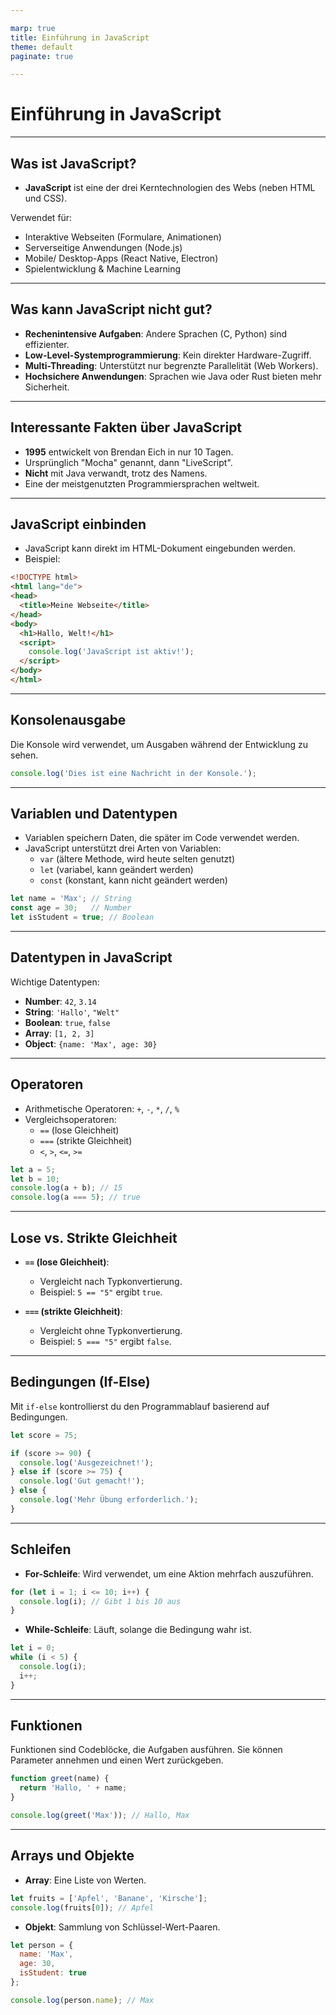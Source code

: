 ```yaml
---

marp: true
title: Einführung in JavaScript
theme: default
paginate: true

---
```


# Einführung in JavaScript

---

## Was ist JavaScript?

- **JavaScript** ist eine der drei Kerntechnologien des Webs (neben HTML und CSS).

Verwendet für:
- Interaktive Webseiten (Formulare, Animationen)
- Serverseitige Anwendungen (Node.js)
- Mobile/ Desktop-Apps (React Native, Electron)
- Spielentwicklung & Machine Learning

---


## Was kann JavaScript **nicht** gut?

- **Rechenintensive Aufgaben**: Andere Sprachen (C, Python) sind effizienter.
- **Low-Level-Systemprogrammierung**: Kein direkter Hardware-Zugriff.
- **Multi-Threading**: Unterstützt nur begrenzte Parallelität (Web Workers).
- **Hochsichere Anwendungen**: Sprachen wie Java oder Rust bieten mehr Sicherheit.

---

## Interessante Fakten über JavaScript

- **1995** entwickelt von Brendan Eich in nur 10 Tagen.
- Ursprünglich "Mocha" genannt, dann "LiveScript".
- **Nicht** mit Java verwandt, trotz des Namens.
- Eine der meistgenutzten Programmiersprachen weltweit.


---

## JavaScript einbinden

- JavaScript kann direkt im HTML-Dokument eingebunden werden.
- Beispiel:

```html
<!DOCTYPE html>
<html lang="de">
<head>
  <title>Meine Webseite</title>
</head>
<body>
  <h1>Hallo, Welt!</h1>
  <script>
    console.log('JavaScript ist aktiv!');
  </script>
</body>
</html>
```

---

## Konsolenausgabe

Die Konsole wird verwendet, um Ausgaben während der Entwicklung zu sehen.

```javascript
console.log('Dies ist eine Nachricht in der Konsole.');
```

---

## Variablen und Datentypen

- Variablen speichern Daten, die später im Code verwendet werden.
- JavaScript unterstützt drei Arten von Variablen:
  - `var` (ältere Methode, wird heute selten genutzt)
  - `let` (variabel, kann geändert werden)
  - `const` (konstant, kann nicht geändert werden)

```javascript
let name = 'Max'; // String
const age = 30;   // Number
let isStudent = true; // Boolean
```

---

## Datentypen in JavaScript

Wichtige Datentypen:

- **Number**: `42`, `3.14`
- **String**: `'Hallo'`, `"Welt"`
- **Boolean**: `true`, `false`
- **Array**: `[1, 2, 3]`
- **Object**: `{name: 'Max', age: 30}`

---

## Operatoren

- Arithmetische Operatoren: `+`, `-`, `*`, `/`, `%`
- Vergleichsoperatoren:
  - `==` (lose Gleichheit)
  - `===` (strikte Gleichheit)
  - `<`, `>`, `<=`, `>=`

```javascript
let a = 5;
let b = 10;
console.log(a + b); // 15
console.log(a === 5); // true
```

---


## Lose vs. Strikte Gleichheit

- **`==` (lose Gleichheit)**:
  - Vergleicht nach Typkonvertierung.
  - Beispiel: `5 == "5"` ergibt `true`.

- **`===` (strikte Gleichheit)**:
  - Vergleicht ohne Typkonvertierung.
  - Beispiel: `5 === "5"` ergibt `false`.

---

## Bedingungen (If-Else)

Mit `if-else` kontrollierst du den Programmablauf basierend auf Bedingungen.

```javascript
let score = 75;

if (score >= 90) {
  console.log('Ausgezeichnet!');
} else if (score >= 75) {
  console.log('Gut gemacht!');
} else {
  console.log('Mehr Übung erforderlich.');
}
```

---

## Schleifen

- **For-Schleife**: Wird verwendet, um eine Aktion mehrfach auszuführen.

```javascript
for (let i = 1; i <= 10; i++) {
  console.log(i); // Gibt 1 bis 10 aus
}
```

- **While-Schleife**: Läuft, solange die Bedingung wahr ist.

```javascript
let i = 0;
while (i < 5) {
  console.log(i);
  i++;
}
```

---

## Funktionen

Funktionen sind Codeblöcke, die Aufgaben ausführen. Sie können Parameter annehmen und einen Wert zurückgeben.

```javascript
function greet(name) {
  return 'Hallo, ' + name;
}

console.log(greet('Max')); // Hallo, Max
```

---

## Arrays und Objekte

- **Array**: Eine Liste von Werten.

```javascript
let fruits = ['Apfel', 'Banane', 'Kirsche'];
console.log(fruits[0]); // Apfel
```

- **Objekt**: Sammlung von Schlüssel-Wert-Paaren.

```javascript
let person = {
  name: 'Max',
  age: 30,
  isStudent: true
};

console.log(person.name); // Max
```

